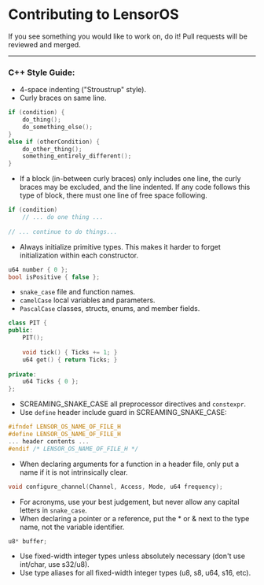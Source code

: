 # Contributing to LensorOS
If you see something you would like to work on, do it! Pull requests will be reviewed and merged.

---

### C++ Style Guide:
- 4-space indenting ("Stroustrup" style).
- Curly braces on same line.
```cpp
if (condition) {
    do_thing();
    do_something_else();
}
else if (otherCondition) {
    do_other_thing();
    something_entirely_different();
}
```
- If a block (in-between curly braces) only includes one line, the curly braces may be excluded, and the line indented. If any code follows this type of block, there must one line of free space following.
```cpp
if (condition)
    // ... do one thing ...
    
// ... continue to do things...
```
- Always initialize primitive types. This makes it harder to forget initialization within each constructor.
```cpp
u64 number { 0 };
bool isPositive { false };
```
- `snake_case` file and function names.
- `camelCase` local variables and parameters.
- `PascalCase` classes, structs, enums, and member fields.
```cpp
class PIT {
public:
    PIT();
    
    void tick() { Ticks += 1; }
    u64 get() { return Ticks; }
    
private:
    u64 Ticks { 0 };
};
```
- SCREAMING_SNAKE_CASE all preprocessor directives and `constexpr`.
- Use `define` header include guard in SCREAMING_SNAKE_CASE:
```cpp
#ifndef LENSOR_OS_NAME_OF_FILE_H
#define LENSOR_OS_NAME_OF_FILE_H
... header contents ...
#endif /* LENSOR_OS_NAME_OF_FILE_H */
```
- When declaring arguments for a function in a header file, only put a name if it is not intrinsically clear.
```cpp
void configure_channel(Channel, Access, Mode, u64 frequency);
```
- For acronyms, use your best judgement, but never allow any capital letters in `snake_case`.
- When declaring a pointer or a reference, put the * or & next to the type name, not the variable identifier.
```cpp
u8* buffer;
```
- Use fixed-width integer types unless absolutely necessary (don't use int/char, use s32/u8).
- Use type aliases for all fixed-width integer types (u8, s8, u64, s16, etc).
